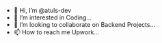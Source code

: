 - 👋 Hi, I’m @atuls-dev
- 👀 I’m interested in Coding...
- 💞️ I’m looking to collaborate on Backend Projects...
- 📫 How to reach me Upwork...

<!---
atuls-dev/atuls-dev is a ✨ special ✨ repository because its `README.md` (this file) appears on your GitHub profile.
You can click the Preview link to take a look at your changes.
--->
